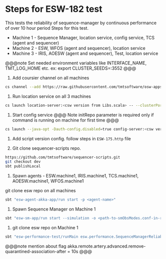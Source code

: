 # Steps for ESW-182 test
This tests the reliability of sequence-manager by continuous performance of over 10 hour period
Steps for this test.

* Machine 1 - Sequence Manager, location service, config service, TCS (agent and sequencer)
* Machine 2 - ESW, WFOS (agent and sequencer), location service
* Machine 3 - IRIS, AOESW (agent and sequencer), Test, location service

@@@note Set needed environment variables like INTERFACE_NAME, TMT_LOG_HOME etc. ex:
export CLUSTER_SEEDS=<ip>:3552 @@@

1. Add coursier channel on all machines
```bash
cs channel --add https://raw.githubusercontent.com/tmtsoftware/osw-apps/master/apps.prod.json
```

1. Run location service on all 3 machines

```bash
cs launch location-server:<csw version from Libs.scala> -- --clusterPort=3552
```

1. Start config service
@@@ Note
initRepo parameter is required only if command is running on machine for first time
@@@

```bash
cs launch --java-opt -Dauth-config.disabled=true config-server:<csw version from Libs.scala> -- --initRepo
```

1. Add script version config. follow steps in `ESW-175.http` file

1. Git clone sequencer-scripts repo.
```bash
https://github.com/tmtsoftware/sequencer-scripts.git
git checkout dev
sbt publishLocal
```

1. Spawn agents - ESW.machine1, IRIS.machine1, TCS.machine1, AOESW.machine1, WFOS.machine1

git clone esw repo on all machines

```bash
sbt "esw-agent-akka-app/run start -p <agent-name>"
```

1. Spawn Sequence Manager on Machine 1

```bash
sbt "esw-sm-app/run start --simulation -o <path-to-smObsModes.conf-in-resource-folder>"
```

1. git clone esw repo on Machine 1

```bash
sbt "esw-performance-test/runMain esw.performance.SequenceManagerReliabilityTest"
```

@@@note
mention about flag akka.remote.artery.advanced.remove-quarantined-association-after = 10s
@@@
